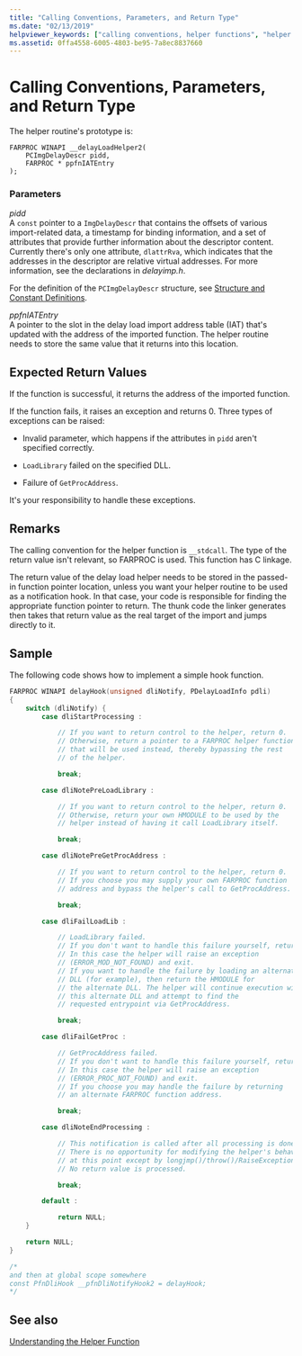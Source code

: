 ```yaml
---
title: "Calling Conventions, Parameters, and Return Type"
ms.date: "02/13/2019"
helpviewer_keywords: ["calling conventions, helper functions", "helper functions, calling conventions", "helper functions, return types"]
ms.assetid: 0ffa4558-6005-4803-be95-7a8ec8837660
---
```

# Calling Conventions, Parameters, and Return Type

The helper routine's prototype is:

```
FARPROC WINAPI __delayLoadHelper2(
    PCImgDelayDescr pidd,
    FARPROC * ppfnIATEntry
);
```

### Parameters

*pidd*<br/>
A `const` pointer to a `ImgDelayDescr` that contains the offsets of various import-related data, a timestamp for binding information, and a set of attributes that provide further information about the descriptor content. Currently there's only one attribute, `dlattrRva`, which indicates that the addresses in the descriptor are relative virtual addresses. For more information, see the declarations in *delayimp.h*.

For the definition of the `PCImgDelayDescr` structure, see [Structure and Constant Definitions](../../build/reference/structure-and-constant-definitions.md).

*ppfnIATEntry*<br/>
A pointer to the slot in the delay load import address table (IAT) that's updated with the address of the imported function. The helper routine needs to store the same value that it returns into this location.

## Expected Return Values

If the function is successful, it returns the address of the imported function.

If the function fails, it raises an exception and returns 0. Three types of exceptions can be raised:

- Invalid parameter, which happens if the attributes in `pidd` aren't specified correctly.

- `LoadLibrary` failed on the specified DLL.

- Failure of `GetProcAddress`.

It's your responsibility to handle these exceptions.

## Remarks

The calling convention for the helper function is `__stdcall`. The type of the return value isn't relevant, so FARPROC is used. This function has C linkage.

The return value of the delay load helper needs to be stored in the passed-in function pointer location, unless you want your helper routine to be used as a notification hook. In that case, your code is responsible for finding the appropriate function pointer to return. The thunk code the linker generates then takes that return value as the real target of the import and jumps directly to it.

## Sample

The following code shows how to implement a simple hook function.

```C
FARPROC WINAPI delayHook(unsigned dliNotify, PDelayLoadInfo pdli)
{
    switch (dliNotify) {
        case dliStartProcessing :

            // If you want to return control to the helper, return 0.
            // Otherwise, return a pointer to a FARPROC helper function
            // that will be used instead, thereby bypassing the rest
            // of the helper.

            break;

        case dliNotePreLoadLibrary :

            // If you want to return control to the helper, return 0.
            // Otherwise, return your own HMODULE to be used by the
            // helper instead of having it call LoadLibrary itself.

            break;

        case dliNotePreGetProcAddress :

            // If you want to return control to the helper, return 0.
            // If you choose you may supply your own FARPROC function
            // address and bypass the helper's call to GetProcAddress.

            break;

        case dliFailLoadLib :

            // LoadLibrary failed.
            // If you don't want to handle this failure yourself, return 0.
            // In this case the helper will raise an exception
            // (ERROR_MOD_NOT_FOUND) and exit.
            // If you want to handle the failure by loading an alternate
            // DLL (for example), then return the HMODULE for
            // the alternate DLL. The helper will continue execution with
            // this alternate DLL and attempt to find the
            // requested entrypoint via GetProcAddress.

            break;

        case dliFailGetProc :

            // GetProcAddress failed.
            // If you don't want to handle this failure yourself, return 0.
            // In this case the helper will raise an exception
            // (ERROR_PROC_NOT_FOUND) and exit.
            // If you choose you may handle the failure by returning
            // an alternate FARPROC function address.

            break;

        case dliNoteEndProcessing :

            // This notification is called after all processing is done.
            // There is no opportunity for modifying the helper's behavior
            // at this point except by longjmp()/throw()/RaiseException.
            // No return value is processed.

            break;

        default :

            return NULL;
    }

    return NULL;
}

/*
and then at global scope somewhere
const PfnDliHook __pfnDliNotifyHook2 = delayHook;
*/
```

## See also

[Understanding the Helper Function](../../build/reference/understanding-the-helper-function.md)
